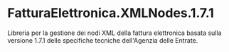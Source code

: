 # FatturaElettronica.XMLNodes.1.7.1
Libreria per la gestione dei nodi XML della fattura elettronica basata sulla versione 1.7.1 delle specifiche tecniche dell'Agenzia delle Entrate.
